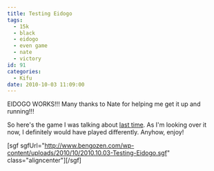 ```yaml
---
title: Testing Eidogo
tags:
  - 15k
  - black
  - eidogo
  - even game
  - nate
  - victory
id: 91
categories:
  - Kifu
date: 2010-10-03 11:09:00
---
```


EIDOGO WORKS!!! Many thanks to Nate for helping me get it up and running!!!

So here's the game I was talking about [last time](http://www.bengozen.com/string-of-games-and-failure-to-embed-eidogo/ "String of Games and Failure to Embed EidoGo"). As I'm looking over it now, I definitely would have played differently. Anyhow, enjoy!

<!--more-->

[sgf sgfUrl="http://www.bengozen.com/wp-content/uploads/2010/10/2010.10.03-Testing-Eidogo.sgf" class="aligncenter"][/sgf]